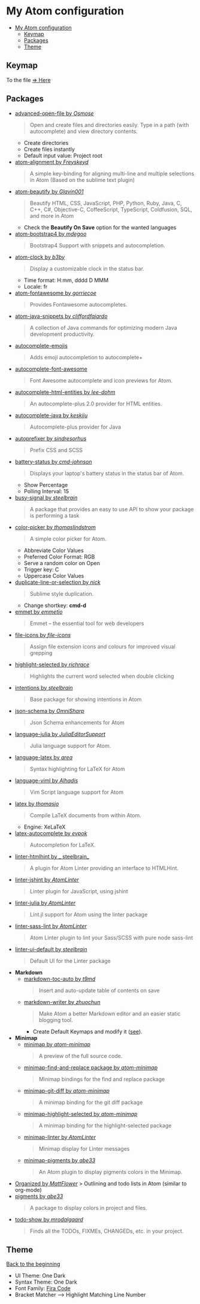 # My Atom configuration

<!-- TOC START min:1 max:3 link:true update:true -->
- [My Atom configuration](#my-atom-configuration)
	- [Keymap](#keymap)
	- [Packages](#packages)
	- [Theme](#theme)

<!-- TOC END -->

## Keymap

To the file [⇒ Here](keymap.cson)

## Packages

- [advanced-open-file by _Osmose_](https://atom.io/packages/advanced-open-file)
    > Open and create files and directories easily. Type in a path (with autocomplete) and view directory contents.
	- Create directories
	- Create files instantly
	- Default input value: Project root
- [atom-alignment by _Freyskeyd_](https://atom.io/packages/atom-alignment)
    > A simple key-binding for aligning multi-line and multiple selections in Atom (Based on the sublime text plugin)
- [atom-beautify by _Glavin001_](https://atom.io/packages/atom-beautify)
    > Beautify HTML, CSS, JavaScript, PHP, Python, Ruby, Java, C, C++, C#, Objective-C, CoffeeScript, TypeScript, Coldfusion, SQL, and more in Atom
    - Check the **Beautify On Save** option for the wanted languages
- [atom-bootstrap4 by _mdegoo_](https://atom.io/packages/atom-bootstrap4)
    > Bootstrap4 Support with snippets and autocompletion.
- [atom-clock by _b3by_](https://atom.io/packages/atom-clock)
    > Display a customizable clock in the status bar.
	- Time format: H:mm, dddd D MMM
	- Locale: fr
- [atom-fontawesome by _gorriecoe_](https://atom.io/packages/atom-fontawesome)
    > Provides Fontawesome autocompletes.
- [atom-java-snippets by _cliffordfajardo_](https://atom.io/packages/atom-java-snippets)
    > A collection of Java commands for optimizing modern Java development productivity.
- [autocomplete-emojis](https://atom.io/packages/autocomplete-emojis)
    > Adds emoji autocompletion to autocomplete+
- [autocomplete-font-awesome](https://atom.io/packages/autocomplete-font-awesome)
    > Font Awesome autocomplete and icon previews for Atom.
- [autocomplete-html-entities by _lee-dohm_](https://atom.io/packages/autocomplete-html-entities)
    > An autocomplete-plus 2.0 provider for HTML entities.
- [autocomplete-java by _keskiju_](https://atom.io/packages/autocomplete-java)
    > Autocomplete-plus provider for Java
- [autoprefixer by _sindresorhus_](https://atom.io/packages/autoprefixer)
    > Prefix CSS and SCSS
- [battery-status by _cmd-johnson_](https://atom.io/packages/battery-status)
    > Displays your laptop's battery status in the status bar of Atom.
    - Show Percentage
    - Polling Interval: 15
- [busy-signal by _steelbrain_](https://atom.io/packages/busy-signal)
    > A package that provides an easy to use API to show your package is performing a task
- [color-picker by _thomaslindstrom_](https://atom.io/packages/color-picker)
    > A simple color picker for Atom.
	- Abbreviate Color Values
	- Preferred Color Format: RGB
	- Serve a random color on Open
	- Trigger key: C
	- Uppercase Color Values
- [duplicate-line-or-selection by _nick_](https://atom.io/packages/duplicate-line-or-selection)
    > Sublime style duplication.
    - Change shortkey: **cmd-d**
- [emmet by _emmetio_](https://atom.io/packages/emmet)
    > Emmet – the essential tool for web developers
- [file-icons by _file-icons_](https://atom.io/packages/file-icons)
    > Assign file extension icons and colours for improved visual grepping
- [highlight-selected by _richrace_](https://atom.io/packages/highlight-selected)
    > Highlights the current word selected when double clicking
- [intentions by _steelbrain_](https://atom.io/packages/intentions)
	> Base package for showing intentions in Atom
- [json-schema by _OmniSharp_](https://atom.io/packages/json-schema)
    > Json Schema enhancements for Atom
- [language-julia by _JuliaEditorSupport_](https://atom.io/packages/language-julia)
    > Julia language support for Atom.
- [language-latex by _area_](https://atom.io/packages/language-latex)
    > Syntax highlighting for LaTeX for Atom
- [language-viml by _Alhadis_](https://atom.io/packages/language-viml)
    > Vim Script language support for Atom
- [latex by _thomasjo_](https://atom.io/packages/latex)
    > Compile LaTeX documents from within Atom.
	- Engine: XeLaTeX
- [latex-autocomplete by _evpok_](https://atom.io/packages/latex-autocomplete)
    > Autocompletion for LaTeX.
- [linter-htmlhint by _ steelbrain_](https://atom.io/packages/linter-htmlhint)
	> A plugin for Atom Linter providing an interface to HTMLHint.
- [linter-jshint by _AtomLinter_](https://atom.io/packages/linter-jshint)
	> Linter plugin for JavaScript, using jshint
- [linter-julia by _AtomLinter_](https://atom.io/packages/linter-julia)
	> Lint.jl support for Atom using the linter package
- [linter-sass-lint by _AtomLinter_](https://atom.io/packages/linter-sass-lint)
	> Atom Linter plugin to lint your Sass/SCSS with pure node sass-lint
- [linter-ui-default by _steelbrain_](https://atom.io/packages/linter-ui-default)
	> Default UI for the Linter package
- **Markdown**
    - [markdown-toc-auto by _t9md_](https://atom.io/packages/markdown-toc-auto)
        > Insert and auto-update table of contents on save
    - [markdown-writer by _zhuochun_](https://atom.io/packages/markdown-writer)
        > Make Atom a better Markdown editor and an easier static blogging tool.
        - Create Default Keymaps and modify it ([see](keymap.cson)).
- **Minimap**
	- [minimap by _atom-minimap_](https://atom.io/packages/minimap)
	   > A preview of the full source code.
	- [minimap-find-and-replace package by _atom-minimap_](https://atom.io/packages/minimap-find-and-replace)
	   > Minimap bindings for the find and replace package
	- [minimap-git-diff by _atom-minimap_](https://atom.io/packages/minimap-git-diff)
	   > A minimap binding for the git diff package
	- [minimap-highlight-selected by _atom-minimap_](https://atom.io/packages/minimap-highlight-selected)
	   > A minimap binding for the highlight-selected package
	- [minimap-linter by _AtomLinter_](https://atom.io/packages/minimap-linter)
	   > Minimap display for Linter messages
	- [minimap-pigments by _abe33_](https://atom.io/packages/minimap-pigments)
	   > An Atom plugin to display pigments colors in the Minimap.
- [Organized by _MattFlower_](https://atom.io/packages/organized)
	   > Outlining and todo lists in Atom (similar to org-mode)
- [pigments by _abe33_](https://atom.io/packages/pigments)
    > A package to display colors in project and files.
- [todo-show by _mrodalgaard_](https://atom.io/packages/todo-show)
    > Finds all the TODOs, FIXMEs, CHANGEDs, etc. in your project.

## Theme
[Back to the beginning](#my-atom-configuration)

- UI Theme: One Dark
- Syntax Theme: One Dark
- Font Family: [Fira Code](https://github.com/tonsky/FiraCode)  
- Bracket Matcher --> Highlight Matching Line Number
